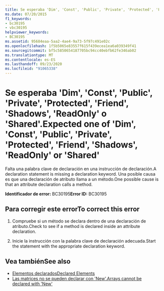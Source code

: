 ```yaml
---
title: Se esperaba 'Dim', 'Const', 'Public', 'Private', 'Protected', 'Friend', 'Shadows', 'ReadOnly' o 'Shared'.
ms.date: 07/20/2015
f1_keywords:
- bc30195
- vbc30195
helpviewer_keywords:
- BC30195
ms.assetid: 95684eaa-5aa2-4ae4-9a73-5f97c491e02c
ms.openlocfilehash: 1f5b5065e83557f615f439ecea1ea6a039349f41
ms.sourcegitcommit: bf5c5850654187705bc94cc40ebfb62fe346ab02
ms.translationtype: MT
ms.contentlocale: es-ES
ms.lasthandoff: 09/23/2020
ms.locfileid: "91065338"
---
```

# <a name="expected-one-of-dim-const-public-private-protected-friend-shadows-readonly-or-shared"></a><span data-ttu-id="c05a2-102">Se esperaba 'Dim', 'Const', 'Public', 'Private', 'Protected', 'Friend', 'Shadows', 'ReadOnly' o 'Shared'.</span><span class="sxs-lookup"><span data-stu-id="c05a2-102">Expected one of 'Dim', 'Const', 'Public', 'Private', 'Protected', 'Friend', 'Shadows', 'ReadOnly' or 'Shared'</span></span>

<span data-ttu-id="c05a2-103">Falta una palabra clave de declaración en una instrucción de declaración.</span><span class="sxs-lookup"><span data-stu-id="c05a2-103">A declaration statement is missing a declaration keyword.</span></span> <span data-ttu-id="c05a2-104">Una posible causa es que una declaración de atributo llama a un método.</span><span class="sxs-lookup"><span data-stu-id="c05a2-104">One possible cause is that an attribute declaration calls a method.</span></span>  
  
 <span data-ttu-id="c05a2-105">**Identificador de error:** BC30195</span><span class="sxs-lookup"><span data-stu-id="c05a2-105">**Error ID:** BC30195</span></span>  
  
## <a name="to-correct-this-error"></a><span data-ttu-id="c05a2-106">Para corregir este error</span><span class="sxs-lookup"><span data-stu-id="c05a2-106">To correct this error</span></span>  
  
1. <span data-ttu-id="c05a2-107">Compruebe si un método se declara dentro de una declaración de atributo.</span><span class="sxs-lookup"><span data-stu-id="c05a2-107">Check to see if a method is declared inside an attribute declaration.</span></span>  
  
2. <span data-ttu-id="c05a2-108">Inicie la instrucción con la palabra clave de declaración adecuada.</span><span class="sxs-lookup"><span data-stu-id="c05a2-108">Start the statement with the appropriate declaration keyword.</span></span>  
  
## <a name="see-also"></a><span data-ttu-id="c05a2-109">Vea también</span><span class="sxs-lookup"><span data-stu-id="c05a2-109">See also</span></span>

- [<span data-ttu-id="c05a2-110">Elementos declarados</span><span class="sxs-lookup"><span data-stu-id="c05a2-110">Declared Elements</span></span>](../programming-guide/language-features/declared-elements/index.md)
- [<span data-ttu-id="c05a2-111">Las matrices no se pueden declarar con 'New'.</span><span class="sxs-lookup"><span data-stu-id="c05a2-111">Arrays cannot be declared with 'New'</span></span>](bc30053.md)
